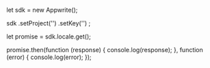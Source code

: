 let sdk = new Appwrite();

sdk
    .setProject('')
    .setKey('')
;

let promise = sdk.locale.get();

promise.then(function (response) {
    console.log(response);
}, function (error) {
    console.log(error);
});